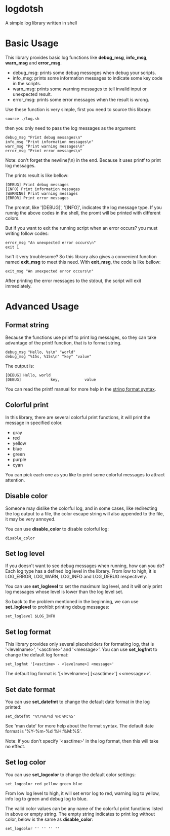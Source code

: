 logdotsh
========

A simple log library written in shell

Basic Usage
===========

This library provides basic log functions like **debug_msg**, **info_msg**, **warn_msg** and **error_msg**.

* debug_msg: prints some debug messeges when debug your scripts.
* info_msg: prints some information messages to indicate some key code in the scripts.
* warn_msg: prints some warning messages to tell invalid input or unexpected result.
* error_msg: prints some error messages when the result is wrong.

Use these function is very simple, first you need to source this library:

    source ./log.sh

then you only need to pass the log messages as the argument:

    debug_msg "Print debug messages\n"
    info_msg "Print information messages\n"
    warn_msg "Print warning messages\n"
    error_msg "Print error messages\n"

Note: don't forget the newline(\n) in the end. Because it uses printf to print log messages.

The prints result is like bellow:
    
    [DEBUG] Print debug messages
    [INFO] Print information messages
    [WARNING] Print warning messages
    [ERROR] Print error messages

The prompt, like '[DEBUG]', '[INFO]', indicates the log message type. If you runnig
the above codes in the shell, the promt will be printed with different colors.

But if you want to exit the running script when an error occurs? you must writing follow codes:

    error_msg "An unexpected error occurs\n"
    exit 1

Isn't it very troublesome? So this library also gives a convenient function named **exit_msg** to meet 
this need. With **exit_msg**, the code is like bellow:

    exit_msg "An unexpected error occurs\n"

After printing the error messages to the stdout, the script will exit immediately.

Advanced Usage
==============

Format string
-------------

Because the functions use printf to print log messages, so they can take advantage of the printf function,
that is to format string. 

    debug_msg "Hello, %s\n" "world"
    debug_msg "%15s, %15s\n" "key" "value"

The output is:

    [DEBUG] Hello, world
    [DEBUG]             key,           value

You can read the printf manual for more help in the [string format syntax][1].

Colorful print
--------------

In this library, there are several colorful print functions, it will print the message in specified color.

* gray
* red
* yellow
* blue
* green
* purple
* cyan

You can pick each one as you like to print some colorful messages to attract attention.

Disable color
-------------

Someone may dislike the colorful log, and in some cases, like redirecting the log output to a file, the color
escape string will also appended to the file, it may be very annoyed.

You can use **disable_color** to disable colorful log:

    disable_color

Set log level
-------------

If you doesn't want to see debug messages when running, how can you do? Each log type has a defined log level in the
library. From low to high, it is LOG_ERROR, LOG_WARN, LOG_INFO and LOG_DEBUG respectively.

You can use **set_loglevel** to set the maximum log level, and it will only print log messages whose level is lower 
than the log level set.

So back to the problem mentioned in the beginning, we can use **set_loglevel** to prohibit printing debug messages:

    set_loglevel $LOG_INFO

Set log format
--------------

This library provides only several placeholders for formating log, that is
'&lt;levelname&gt;', '&lt;asctime&gt;' and '&lt;message&gt;'. You can use **set_logfmt** to
change the default log format:

    set_logfmt '[<asctime> - <levelname>] <message>'

The default log format is '[&lt;levelname&gt;] [&lt;asctime&gt;'] <&lt;message&gt;>'.

Set date format
---------------

You can use **set_datefmt** to change the default date format in the log
printed:

    set_datefmt '%Y/%m/%d %H:%M:%S'

See 'man date' for more help about the format syntax. The default date format
is '%Y-%m-%d %H:%M:%S'.

Note: If you don't specify '&lt;asctime&gt;' in the log format, then this will take
no effect.

Set log color
--------------

You can use **set_logcolor** to change the default color settings:

    set_logcolor red yellow green blue

From low log level to high, it will set error log to red, warning log to yellow,
info log to green and debug log to blue.

The valid color values can be any name of the colorful print functions listed
in above or empty string. The empty string indicates to print log without
color, below is the same as **disable_color**:

    set_logcolor '' '' '' ''

[1]: http://wiki.bash-hackers.org/commands/builtin/printf "The printf command"
